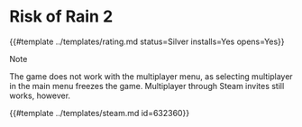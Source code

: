 # Risk of Rain 2
<!-- script:Aliases [] -->

{{#template ../templates/rating.md status=Silver installs=Yes opens=Yes}}

> [!NOTE]
> The game does not work with the multiplayer menu, as selecting multiplayer in the main menu freezes the game. Multiplayer through Steam invites still works, however.

{{#template ../templates/steam.md id=632360}}
